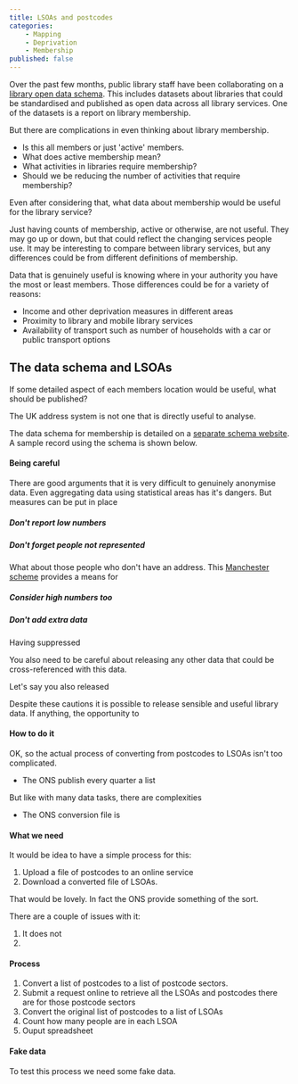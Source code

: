 ```yaml
---
title: LSOAs and postcodes
categories: 
    - Mapping
    - Deprivation
    - Membership
published: false
---
```


Over the past few months, public library staff have been collaborating on a [library open data schema](https://schema.librarydata.uk). This includes datasets about libraries that could be standardised and published as open data across all library services. One of the datasets is a report on library membership.

But there are complications in even thinking about library membership.

- Is this all members or just 'active' members. 
- What does active membership mean?
- What activities in libraries require membership?
- Should we be reducing the number of activities that require membership?

Even after considering that, what data about membership would be useful for the library service?

Just having counts of membership, active or otherwise, are not useful. They may go up or down, but that could reflect the changing services people use. It may be interesting to compare between library services, but any differences could be from different definitions of membership.

Data that is genuinely useful is knowing where in your authority you have the most or least members. Those differences could be for a variety of reasons:

- Income and other deprivation measures in different areas
- Proximity to library and mobile library services
- Availability of transport such as number of households with a car or public transport options

## The data schema and LSOAs

If some detailed aspect of each members location would be useful, what should be published?

The UK address system is not one that is directly useful to analyse. 

The data schema for membership is detailed on a [separate schema website](https://schema.librarydata.uk/membership). A sample record using the schema is shown below.





#### Being careful

There are good arguments that it is very difficult to genuinely anonymise data. Even aggregating data using statistical areas has it's dangers. But measures can be put in place

##### Don't report low numbers


##### Don't forget people not represented

What about those people who don't have an address. This [Manchester scheme](https://www.bbc.co.uk/news/uk-england-manchester-41775445) provides a means for 




##### Consider high numbers too


##### Don't add extra data

Having suppressed 

You also need to be careful about releasing any other data that could be cross-referenced with this data.

Let's say you also released


Despite these cautions it is possible to release sensible and useful library data. If anything, the opportunity to 

#### How to do it

OK, so the actual process of converting from postcodes to LSOAs isn't too complicated.

* The ONS publish every quarter a list 

But like with many data tasks, there are complexities

* The ONS conversion file is 


#### What we need

It would be idea to have a simple process for this:

1. Upload a file of postcodes to an online service
2. Download a converted file of LSOAs.

That would be lovely. In fact the ONS provide something of the sort.

There are a couple of issues with it:

1. It does not 
2. 



#### Process

1. Convert a list of postcodes to a list of postcode sectors.
2. Submit a request online to retrieve all the LSOAs and postcodes there are for those postcode sectors
3. Convert the original list of postcodes to a list of LSOAs
4. Count how many people are in each LSOA
5. Ouput spreadsheet

#### Fake data

To test this process we need some fake data.

<!--stackedit_data:
eyJoaXN0b3J5IjpbLTE2MDM1NDY0NTIsLTExODAwMzQ5NzUsMT
c1NTY3ODk4MSwtNzQ2NTE1Mzg5LC00MTEwNTU3NjJdfQ==
-->